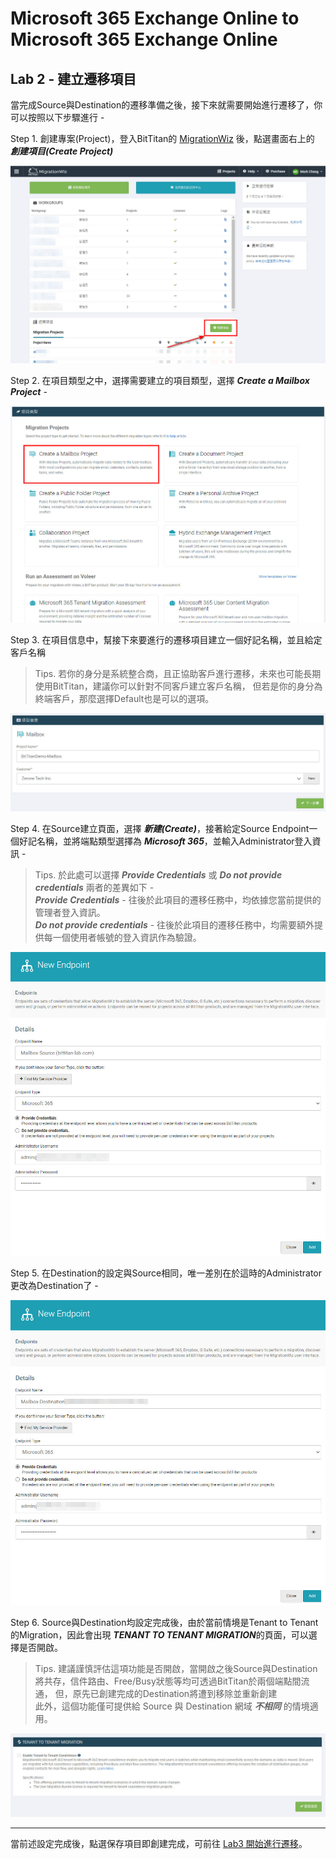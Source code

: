 # Microsoft 365 Exchange Online to Microsoft 365 Exchange Online

## Lab 2 - 建立遷移項目

當完成Source與Destination的遷移準備之後，接下來就需要開始進行遷移了，你可以按照以下步驟進行 - 

Step 1. 創建專案(Project)，登入BitTitan的 [MigrationWiz](https://migrationwiz.bittitan.com/app/) 後，點選畫面右上的 ***創建項目(Create Project)***

![GITHUB](https://github.com/MarkChang-Core/BitTitan/blob/main/Microsoft%20365%20Exchange%20Online%20to%20Microsoft%20365%20Exchange%20Online/Image/image2-1.jpg)<br>

Step 2. 在項目類型之中，選擇需要建立的項目類型，選擇 ***Create a Mailbox Project*** -

![GITHUB](https://github.com/MarkChang-Core/BitTitan/blob/main/Microsoft%20365%20Exchange%20Online%20to%20Microsoft%20365%20Exchange%20Online/Image/image2-2.jpg)<br>

Step 3. 在項目信息中，幫接下來要進行的遷移項目建立一個好記名稱，並且給定客戶名稱

> Tips. 若你的身分是系統整合商，且正協助客戶進行遷移，未來也可能長期使用BitTitan，建議你可以針對不同客戶建立客戶名稱，
但若是你的身分為終端客戶，那麼選擇Default也是可以的選項。 

![GITHUB](https://github.com/MarkChang-Core/BitTitan/blob/main/Microsoft%20365%20Exchange%20Online%20to%20Microsoft%20365%20Exchange%20Online/Image/image2-3.jpg)<br>

Step 4. 在Source建立頁面，選擇 ***新建(Create)***，接著給定Source Endpoint一個好記名稱，並將端點類型選擇為 ***Microsoft 365***，並輸入Administrator登入資訊 -

> Tips. 於此處可以選擇 ***Provide Credentials*** 或 ***Do not provide credentials*** 兩者的差異如下 - <br>
> ***Provide Credentials*** - 往後於此項目的遷移任務中，均依據您當前提供的管理者登入資訊。<br>
> ***Do not provide credentials*** - 往後於此項目的遷移任務中，均需要額外提供每一個使用者帳號的登入資訊作為驗證。<br>

![GITHUB](https://github.com/MarkChang-Core/BitTitan/blob/main/Microsoft%20365%20Exchange%20Online%20to%20Microsoft%20365%20Exchange%20Online/Image/image2-4.jpg)<br>

Step 5. 在Destination的設定與Source相同，唯一差別在於這時的Administrator更改為Destination了 -

![GITHUB](https://github.com/MarkChang-Core/BitTitan/blob/main/Microsoft%20365%20Exchange%20Online%20to%20Microsoft%20365%20Exchange%20Online/Image/image2-5.jpg)<br>

Step 6. Source與Destination均設定完成後，由於當前情境是Tenant to Tenant的Migration，因此會出現 ***TENANT TO TENANT MIGRATION***的頁面，可以選擇是否開啟。

> Tips. 建議謹慎評估這項功能是否開啟，當開啟之後Source與Destination將共存，信件路由、Free/Busy狀態等均可透過BitTitan於兩個端點間流通，
> 但，原先已創建完成的Destination將遭到移除並重新創建<br>
> 此外，這個功能僅可提供給 Source 與 Destination 網域 ***不相同*** 的情境適用。

![GITHUB](https://github.com/MarkChang-Core/BitTitan/blob/main/Microsoft%20365%20Exchange%20Online%20to%20Microsoft%20365%20Exchange%20Online/Image/image2-6.jpg)<br>

---

當前述設定完成後，點選保存項目即創建完成，可前往 [Lab3 開始進行遷移](https://github.com/MarkChang-Core/BitTitan/blob/main/Microsoft%20365%20Exchange%20Online%20to%20Microsoft%20365%20Exchange%20Online/Lab3.md)。
